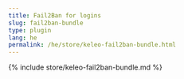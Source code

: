 ```yaml
---
title: Fail2Ban for logins
slug: fail2ban-bundle
type: plugin
lang: he
permalink: /he/store/keleo-fail2ban-bundle.html
---
```


{% include store/keleo-fail2ban-bundle.md %}
